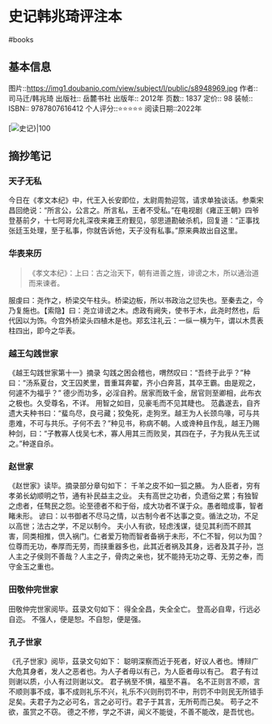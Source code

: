 # 史记韩兆琦评注本
#books 
## 基本信息

图片::https://img1.doubanio.com/view/subject/l/public/s8948969.jpg
作者:: 司马迁/韩兆琦
出版社:: 岳麓书社
出版年:: 2012年
页数:: 1837
定价:: 98
装帧:: 
ISBN:: 9787807616412
个人评分::⭐⭐⭐⭐⭐
阅读日期::2022年

 [![史记}|100](https://img1.doubanio.com/view/subject/s/public/s8948969.jpg )

## 摘抄笔记

### 天子无私
今日在《孝文本纪》中，代王入长安即位，太尉周勃迎驾，请求单独谈话。参乘宋昌回绝说：“所言公，公言之。所言私，王者不受私。”在电视剧《雍正王朝》四爷登基前夕，十七阿哥允礼深夜来雍王府觐见，邬思道勘破杀机，回复道：“正事找张廷玉处理，至于私事，你就告诉他，天子没有私事。”原来典故出自这里。

### 华表来历

> 《孝文本纪》：上曰：古之治天下，朝有进善之旌，诽谤之木，所以通治道而来谏者。

服虔曰：尧作之，桥梁交午柱头。桥梁边板，所以书政治之愆失也。至秦去之，今乃复施也。【索隐】曰：尧立诽谤之木。虑政有阙失，使书于木，此尧时然也，后代因以为饰。今宫外桥梁头四植木是也。郑玄注礼云：一纵一横为午，谓以木贯表柱四出，即今之华表。

### 越王勾践世家
《越王勾践世家第十一》摘录
勾践之困会稽也，喟然叹曰：“吾终于此乎？”种曰：“汤系夏台，文王囚羑里，晋重耳奔翟，齐小白奔莒，其卒王霸。由是观之，何遽不为福乎？”
德少而功多，必淫自矜。居家而致千金，居官则至卿相，此布衣之极也。久受尊名，不详。
用智之如目，见豪毛而不见其睫也。
范蠡遂去，自齐遗大夫种书曰：“蜚鸟尽，良弓藏；狡兔死，走狗烹。越王为人长颈鸟喙，可与共患难，不可与共乐。子何不去？”种见书，称病不朝。人或谗种且作乱，越王乃赐种剑，曰：“子教寡人伐吴七术，寡人用其三而败吴，其四在子，子为我从先王试之。”种遂自杀。

### 赵世家
《赵世家》读毕。摘录部分章句如下：
千羊之皮不如一狐之腋。
为人臣者，穷有孝弟长幼顺明之节，通有补民益主之业。
夫有高世之功者，负遗俗之累；有独智之虑者，任骜民之怨。论至德者不和于俗，成大功者不谋于众。愚者暗成事，智者睹未形。
谚曰：以书御者不尽马之情，以古制今者不达事之变。循法之功，不足以高世；法古之学，不足以制今。
夫小人有欲，轻虑浅谋，徒见其利而不顾其害，同类相推，倶入祸门。仁者爱万物而智者备祸于未形，不仁不智，何以为国？
位尊而无功，奉厚而无劳，而挟重器多也，此其近者祸及其身，远者及其子孙，岂人主之子侯则不善哉？人主之子，骨肉之亲也，犹不能持无功之尊、无劳之奉，而守金玉之重也。

### 田敬仲完世家
田敬仲完世家阅毕。茲录文句如下：
得全全昌，失全全亡。
登高必自卑，行远必自迩。
不强人，便是恕。不自恕，便是强。

### 孔子世家
《孔子世家》阅毕，茲录文句如下：
聪明深察而近于死者，好议人者也。博辩广大危其身者，发人之恶者也。为人子者毋以有己，为人臣者毋以有己。
君子有过则谢以质，小人有过则谢以文。
君子祸至不惧，福至不喜。
名不正则言不顺，言不顺则事不成，事不成则礼乐不兴，礼乐不兴则刑罚不中，刑罚不中则民无所错手足矣。夫君子为之必可名，言之必可行。君子于其言，无所苟而己矣。
苟子之不欲，虽赏之不窃。
德之不修，学之不讲，闻义不能徙，不善不能改，是吾忧也。






